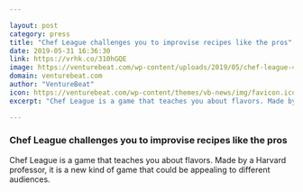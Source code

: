 ```yaml
---

layout: post
category: press
title: "Chef League challenges you to improvise recipes like the pros"
date: 2019-05-31 16:36:30
link: https://vrhk.co/310hGQE
image: https://venturebeat.com/wp-content/uploads/2019/05/chef-league-4.jpeg?w=1200&strip=all
domain: venturebeat.com
author: "VentureBeat"
icon: https://venturebeat.com/wp-content/themes/vb-news/img/favicon.ico
excerpt: "Chef League is a game that teaches you about flavors. Made by a Harvard professor, it is a new kind of game that could be appealing to different audiences."

---
```


### Chef League challenges you to improvise recipes like the pros

Chef League is a game that teaches you about flavors. Made by a Harvard professor, it is a new kind of game that could be appealing to different audiences.